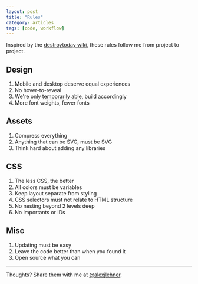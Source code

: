```yaml
---
layout: post
title: "Rules"
category: articles
tags: [code, workflow]
---
```


Inspired by the [destroytoday wiki](https://github.com/destroytoday/destroytoday.com/wiki/Rules), these rules follow me from project to project.


## Design

1. Mobile and desktop deserve equal experiences
1. No hover-to-reveal
1. We're only [temporarily able](https://the-pastry-box-project.net/anne-gibson/2014-july-31), build accordingly
1. More font weights, fewer fonts

## Assets

1. Compress everything
1. Anything that can be SVG, must be SVG
1. Think hard about adding any libraries

## CSS

1. The less CSS, the better
1. All colors must be variables
1. Keep layout separate from styling
1. CSS selectors must not relate to HTML structure
1. No nesting beyond 2 levels deep
1. No importants or IDs


## Misc

1. Updating must be easy
1. Leave the code better than when you found it
1. Open source what you can

---

Thoughts? Share them with me at [@alexjlehner](https://twitter.com/AlexJLehner "Alex on Twitter").
